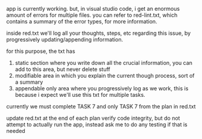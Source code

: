 app is currently working. 
but, in visual studio code, i get an enormous amount of errors for multiple files.
you can refer to red-lint.txt, which contains a summary of the error types, for more information.

inside red.txt we'll log all your thoughts, steps, etc regarding this issue, by progressively updating/appending information.

for this purpose, the txt has
1) static section where you write down all the crucial information, you can add to this area, but never delete stuff
2) modifiable area in which you explain the current though process, sort of a summary
3) appendable only area where you progressively log as we work, this is because i expect we'll use this txt for multiple tasks.

currently we must complete TASK 7 and only TASK 7 from the plan in red.txt

update red.txt at the end of each plan
verify code integrity, but do not attempt to actually run the app, instead ask me to do any testing if that is needed
